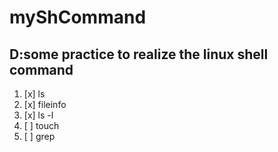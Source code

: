 # myShCommand
## D:some practice to realize the linux shell command
1. [x] ls
2. [x] fileinfo
3. [x] ls -l
4. [ ] touch
5. [ ] grep

